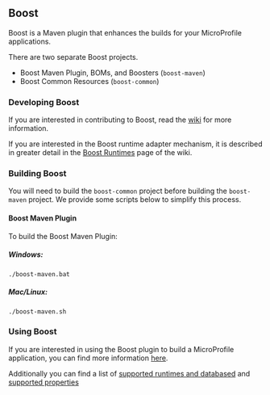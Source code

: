 ## Boost

Boost is a Maven plugin that enhances the builds for your MicroProfile applications.

There are two separate Boost projects. 

- Boost Maven Plugin, BOMs, and Boosters (`boost-maven`)
- Boost Common Resources (`boost-common`)

### Developing Boost

If you are interested in contributing to Boost, read the [wiki](https://github.com/OpenLiberty/boost/wiki) for more information.

If you are interested in the Boost runtime adapter mechanism, it is described in greater detail in the [Boost Runtimes](https://github.com/OpenLiberty/boost/wiki/Boost-Runtimes) page of the wiki.

### Building Boost

You will need to build the `boost-common` project before building the `boost-maven` project. We provide some scripts below to simplify this process. 

#### Boost Maven Plugin

To build the Boost Maven Plugin:

##### Windows:

```
./boost-maven.bat
```

##### Mac/Linux:

```
./boost-maven.sh
```

### Using Boost

If you are interested in using the Boost plugin to build a MicroProfile application, you can find more information [here](https://github.com/OpenLiberty/boost/wiki/Using-Boost-in-a-MicroProfile-application).

Additionally you can find a list of [supported runtimes and databased](https://github.com/OpenLiberty/boost/wiki/Supported-Runtimes-and-Databases) and [supported properties](https://github.com/OpenLiberty/boost/wiki/Supported-Boost-Properties)